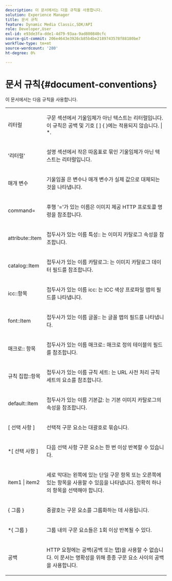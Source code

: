 ```yaml
---
description: 이 문서에서는 다음 규칙을 사용합니다.
solution: Experience Manager
title: 문서 규칙
feature: Dynamic Media Classic,SDK/API
role: Developer,User
exl-id: e93de3fa-dde1-4d79-93aa-9ad800840cfc
source-git-commit: 206e4643e3926cb85b4be2189743578f88180be7
workflow-type: tm+mt
source-wordcount: '280'
ht-degree: 0%

---
```


# 문서 규칙{#document-conventions}

이 문서에서는 다음 규칙을 사용합니다.

<table id="simpletable_8C9DB0DA5F2B4C068794415602B768CB"> 
 <tr class="strow"> 
  <td class="stentry"> <p>리터럴 </p> </td> 
  <td class="stentry"> <p>구문 섹션에서 기울임체가 아닌 텍스트는 리터럴입니다. 이 규칙은 공백 및 기호 [ ] { }에는 적용되지 않습니다. | *. </p> </td> 
 </tr> 
 <tr class="strow"> 
  <td class="stentry"> <p>'리터럴' </p> </td> 
  <td class="stentry"> <p>설명 섹션에서 작은 따옴표로 묶인 기울임체가 아닌 텍스트는 리터럴입니다. </p> </td> 
 </tr> 
 <tr class="strow"> 
  <td class="stentry"> <p> <span class="varname"> 매개 변수 </span> </p> </td> 
  <td class="stentry"> <p>기울임꼴 은 변수나 매개 변수가 실제 값으로 대체되는 것을 나타냅니다. </p> </td> 
 </tr> 
 <tr class="strow"> 
  <td class="stentry"> <p> <span class="codeph"> command= </span> </p> </td> 
  <td class="stentry"> <p>후행 '='가 있는 이름은 이미지 제공 HTTP 프로토콜 명령을 참조합니다. </p> </td> 
 </tr> 
 <tr class="strow"> 
  <td class="stentry"> <p> <span class="codeph"> attribute::Item </span> </p> </td> 
  <td class="stentry"> <p>접두사가 있는 이름 <span class="codeph"> 특성:: </span> 는 이미지 카탈로그 속성을 참조합니다. </p> </td> 
 </tr> 
 <tr class="strow"> 
  <td class="stentry"> <p> <span class="codeph"> catalog::Item </span> </p> </td> 
  <td class="stentry"> <p>접두사가 있는 이름 <span class="codeph"> 카탈로그: </span> 는 이미지 카탈로그 데이터 필드를 참조합니다. </p> </td> 
 </tr> 
 <tr class="strow"> 
  <td class="stentry"> <p> <span class="codeph"> icc::항목 </span> </p> </td> 
  <td class="stentry"> <p>접두사가 있는 이름 <span class="codeph"> icc: </span> 는 ICC 색상 프로파일 맵의 필드를 나타냅니다. </p> </td> 
 </tr> 
 <tr class="strow"> 
  <td class="stentry"> <p> <span class="codeph"> font::Item </span> </p> </td> 
  <td class="stentry"> <p>접두사가 있는 이름 <span class="codeph"> 글꼴:: </span> 는 글꼴 맵의 필드를 나타냅니다. </p> </td> 
 </tr> 
 <tr class="strow"> 
  <td class="stentry"> <p> <span class="codeph"> 매크로:: 항목 </span> </p> </td> 
  <td class="stentry"> <p>접두사가 있는 이름 <span class="codeph"> 매크로:: </span> 매크로 정의 테이블의 필드를 참조합니다. </p> </td> 
 </tr> 
 <tr class="strow"> 
  <td class="stentry"> <p> <span class="codeph"> 규칙 집합::항목 </span> </p> </td> 
  <td class="stentry"> <p>접두사가 있는 이름 <span class="codeph"> 규칙 세트: </span> 는 URL 사전 처리 규칙 세트의 요소를 참조합니다. </p> </td> 
 </tr> 
 <tr class="strow"> 
  <td class="stentry"> <p> <span class="codeph"> default::Item </span> </p> </td> 
  <td class="stentry"> <p>접두사가 있는 이름 <span class="codeph"> 기본값: </span> 는 기본 이미지 카탈로그의 속성을 참조합니다. </p> </td> 
 </tr> 
 <tr class="strow"> 
  <td class="stentry"> <p> <span class="codeph"> [ <span class="varname"> 선택 사항 </span>] </span> </p> </td> 
  <td class="stentry"> <p>선택적 구문 요소는 대괄호로 묶습니다. </p> </td> 
 </tr> 
 <tr class="strow"> 
  <td class="stentry"> <p> <span class="codeph"> *[ <span class="varname"> 선택 사항 </span>] </span> </p> </td> 
  <td class="stentry"> <p>다음 <span class="varname"> 선택 사항 </span> 구문 요소는 한 번 이상 반복할 수 있습니다. </p> </td> 
 </tr> 
 <tr class="strow"> 
  <td class="stentry"> <p> <span class="codeph"> <span class="varname"> item1 </span>| <span class="varname"> item2 </span> </span> </p> </td> 
  <td class="stentry"> <p>세로 막대는 왼쪽에 있는 단일 구문 항목 또는 오른쪽에 있는 항목을 사용할 수 있음을 나타냅니다. 정확히 하나의 항목을 선택해야 합니다. </p> </td> 
 </tr> 
 <tr class="strow"> 
  <td class="stentry"> <p> <span class="codeph"> { <span class="varname"> 그룹 </span>} </span> </p> </td> 
  <td class="stentry"> <p>중괄호는 구문 요소를 그룹화하는 데 사용됩니다. </p> </td> 
 </tr> 
 <tr class="strow"> 
  <td class="stentry"> <p> <span class="codeph"> *{ <span class="varname"> 그룹 </span>} </span> </p> </td> 
  <td class="stentry"> <p>그룹 내의 구문 요소들은 1회 이상 반복될 수 있다. </p> </td> 
 </tr> 
 <tr class="strow"> 
  <td class="stentry"> <p>공백 </p> </td> 
  <td class="stentry"> <p>HTTP 요청에는 공백(공백 또는 탭)을 사용할 수 없습니다. 이 문서는 명확성을 위해 종종 구문 요소 사이의 공백을 사용합니다. </p> </td> 
 </tr> 
</table>
